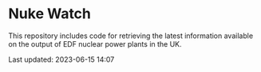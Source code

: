 # Nuke Watch

This repository includes code for retrieving the latest information available on the output of EDF nuclear power plants in the UK.

Last updated: 2023-06-15 14:07